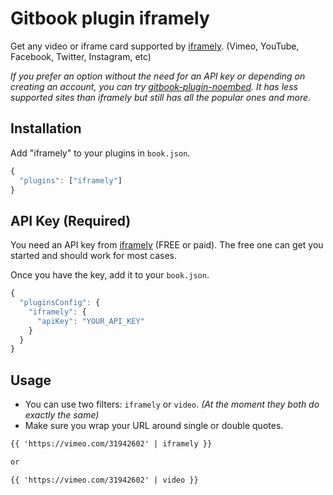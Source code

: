 # Gitbook plugin iframely

Get any video or iframe card supported by [iframely](https://iframely.com). (Vimeo, YouTube, Facebook, Twitter, Instagram, etc)

*If you prefer an option without the need for an API key or depending on creating an account, you can try [gitbook-plugin-noembed](https://github.com/1cgonza/gitbook-plugin-noembed). It has less supported sites than iframely but still has all the popular ones and more.*

## Installation
Add "iframely" to your plugins in `book.json`.

```js
{
  "plugins": ["iframely"]
}
```

## API Key (Required)
You need an API key from [iframely](https://iframely.com) (FREE or paid).
The free one can get you started and should work for most cases.

Once you have the key, add it to your `book.json`.

```js
{
  "pluginsConfig": {
    "iframely": {
      "apiKey": "YOUR_API_KEY"
    }
  }
}
```

## Usage
- You can use two filters: `iframely` or `video`. *(At the moment they both do exactly the same)*
- Make sure you wrap your URL around single or double quotes.

```md
{{ 'https://vimeo.com/31942602' | iframely }}

or

{{ 'https://vimeo.com/31942602' | video }}
```

